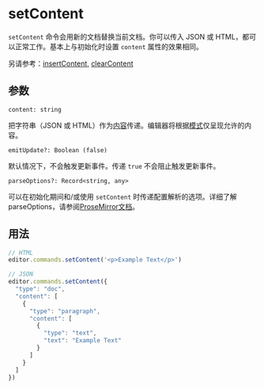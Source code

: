 # setContent
`setContent` 命令会用新的文档替换当前文档。你可以传入 JSON 或 HTML，都可以正常工作。基本上与初始化时设置 `content` 属性的效果相同。

另请参考：[insertContent](/api/commands/insert-content), [clearContent](/api/commands/clear-content)

## 参数
`content: string`

把字符串（JSON 或 HTML）作为[内容](/guide/output)传递。编辑器将根据[模式](/api/schema)仅呈现允许的内容。

`emitUpdate?: Boolean (false)`

默认情况下，不会触发更新事件。传递 `true` 不会阻止触发更新事件。

`parseOptions?: Record<string, any>`

可以在初始化期间和/或使用 `setContent` 时传递配置解析的选项。详细了解 parseOptions，请参阅[ProseMirror文档](https://prosemirror.net/docs/ref/#model.ParseOptions)。

## 用法
```js
// HTML
editor.commands.setContent('<p>Example Text</p>')

// JSON
editor.commands.setContent({
  "type": "doc",
  "content": [
    {
      "type": "paragraph",
      "content": [
        {
          "type": "text",
          "text": "Example Text"
        }
      ]
    }
  ]
})
```
